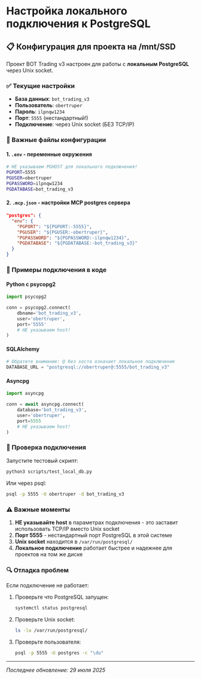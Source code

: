 # Настройка локального подключения к PostgreSQL

## 📋 Конфигурация для проекта на /mnt/SSD

Проект BOT Trading v3 настроен для работы с **локальным PostgreSQL** через Unix socket.

### ✅ Текущие настройки

- **База данных**: `bot_trading_v3`
- **Пользователь**: `obertruper`
- **Пароль**: `ilpnqw1234`
- **Порт**: `5555` (нестандартный!)
- **Подключение**: через Unix socket (БЕЗ TCP/IP)

### 🔧 Важные файлы конфигурации

#### 1. `.env` - переменные окружения

```bash
# НЕ указываем PGHOST для локального подключения!
PGPORT=5555
PGUSER=obertruper
PGPASSWORD=ilpnqw1234
PGDATABASE=bot_trading_v3
```

#### 2. `.mcp.json` - настройки MCP postgres сервера

```json
"postgres": {
  "env": {
    "PGPORT": "${PGPORT:-5555}",
    "PGUSER": "${PGUSER:-obertruper}",
    "PGPASSWORD": "${PGPASSWORD:-ilpnqw1234}",
    "PGDATABASE": "${PGDATABASE:-bot_trading_v3}"
  }
}
```

### 📝 Примеры подключения в коде

#### Python с psycopg2

```python
import psycopg2

conn = psycopg2.connect(
    dbname='bot_trading_v3',
    user='obertruper',
    port='5555'
    # НЕ указываем host!
)
```

#### SQLAlchemy

```python
# Обратите внимание: @ без хоста означает локальное подключение
DATABASE_URL = "postgresql://obertruper@:5555/bot_trading_v3"
```

#### Asyncpg

```python
import asyncpg

conn = await asyncpg.connect(
    database='bot_trading_v3',
    user='obertruper',
    port=5555
    # НЕ указываем host!
)
```

### 🚀 Проверка подключения

Запустите тестовый скрипт:

```bash
python3 scripts/test_local_db.py
```

Или через psql:

```bash
psql -p 5555 -U obertruper -d bot_trading_v3
```

### ⚠️ Важные моменты

1. **НЕ указывайте host** в параметрах подключения - это заставит использовать TCP/IP вместо Unix socket
2. **Порт 5555** - нестандартный порт PostgreSQL в этой системе
3. **Unix socket** находится в `/var/run/postgresql/`
4. **Локальное подключение** работает быстрее и надежнее для проектов на том же диске

### 🔍 Отладка проблем

Если подключение не работает:

1. Проверьте что PostgreSQL запущен:

   ```bash
   systemctl status postgresql
   ```

2. Проверьте Unix socket:

   ```bash
   ls -la /var/run/postgresql/
   ```

3. Проверьте пользователя:

   ```bash
   psql -p 5555 -U postgres -c "\du"
   ```

---

*Последнее обновление: 29 июля 2025*
